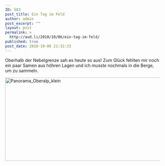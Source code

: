 ```yaml
---
ID: 583
post_title: Ein Tag im Feld
author: admin
post_excerpt: ""
layout: post
permalink: >
  http://aud.li/2010/10/06/ein-tag-im-feld/
published: true
post_date: 2010-10-06 21:32:33
---
```

Oberhalb der Nebelgrenze sah es heute so aus! Zum Glück fehlten mir noch ein paar Samen aus höhren Lagen und ich <em>musste</em> nochmals in die Berge, um zu sammeln.

<img class="aligncenter size-large wp-image-589" title="Panorama_Oberalp_klein" src="http://aud.li/wp-content/uploads/2010/10/Panorama_Oberalp_klein-1024x271.jpg" alt="Panorama_Oberalp_klein" width="1024" height="271" />